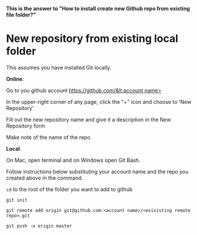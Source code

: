 **This is the answer to "How to install create new Github repo from existing file folder?"**

# **New repository from existing local folder**

This assumes you have installed Git locally.

**Online**:

Go to you github account [https://github.com/&lt;account name&gt;](https://github.com)

In the upper-right corner of any page, click the "+" icon and choose to 'New Repository'

Fill out the new repository name and give it a description in the New Repository form

Make note of the name of the repo

**Local**:

On Mac, open terminal and on Windows open Git Bash.

Follow instructions below substituting your account name and the repo you created above in the command.

`cd` to the root of the folder you want to add to github

`git init`

```
git remote add origin git@github.com:<account name>/<exisisting remote repo>.git
```

```
git push -u origin master
```



